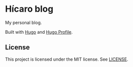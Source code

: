 # Hícaro blog
My personal blog.

Built with [Hugo](https://gohugo.io/) and [Hugo Profile](https://github.com/gurusabarish/hugo-profile).

## License
This project is licensed under the MIT license. See [LICENSE](LICENSE).
